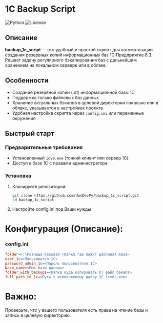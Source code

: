 # 1C Backup Script

![Python](https://img.shields.io/badge/Python-3.10%2B-blue.svg)
![License](https://img.shields.io/github/license/JunDevPy/backup_1c_script)

## Описание

**backup_1c_script** — это удобный и простой скрипт для автоматизации создания резервных копий информационных баз 1С:Предприятие 8.3. Решает задачу регулярного бэкапирования баз с дальнейшим хранением на локальном сервере или в облаке.

## Особенности

- Создание резервной копии (.dt) информационной базы 1С
- Поддержка только файловых баз данных
- Хранение актуальных бэкапов в целевой директории локально или в облаке, указывается в настройках проекта
- Удобная настройка скрипта через `config.ini` или переменные окружения

## Быстрый старт

### Предварительные требования

- Установленный `1cv8.exe` (тонкий клиент или сервер 1С)
- Доступ к базе 1С с правами администратора

### Установка

1. Клонируйте репозиторий:
   ```bash
   git clone https://github.com/JunDevPy/backup_1c_script.git
   cd backup_1c_script
2. Настройте config.ini под Ваши нужды
# Конфигурация (Описание):

### config.ini
```ini
folder=F:\Розница базовая <Папка где лежит файловая база>
user_1c=<Пользовател 1С>
password_admin_1c=<Пароль пользователя 1С>
base_name=<Имя базы данных>
folder_with_backups=<Папка куда копировать DT файл бэкапа>
full_path_to_1c=<Путь к исполняемому файлу 1С 1cv8c.exe>
```
# Важно:
Проверьте, что у вашего пользователя есть права на чтение базы и запись в целевую директорию.
